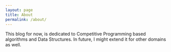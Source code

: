 ```yaml
---
layout: page
title: About
permalink: /about/
---
```


This blog for now, is dedicated to Competitive Programming based algorithms and Data Structures. In future, I might extend it for other domains as well.